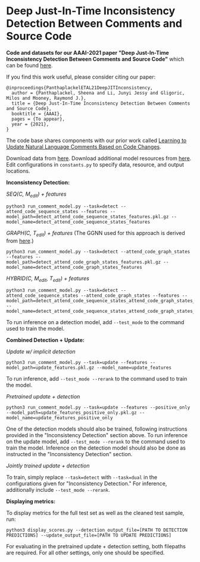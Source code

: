 # Deep Just-In-Time Inconsistency Detection Between Comments and Source Code

**Code and datasets for our AAAI-2021 paper "Deep Just-In-Time Inconsistency Detection Between Comments and Source Code"**
which can be found [here](https://arxiv.org/pdf/2010.01625.pdf).

If you find this work useful, please consider citing our paper:

```
@inproceedings{PanthaplackelETAL21DeepJITInconsistency,
  author = {Panthaplackel, Sheena and Li, Junyi Jessy and Gligoric, Milos and Mooney, Raymond J.},
  title = {Deep Just-In-Time Inconsistency Detection Between Comments and Source Code},
  booktitle = {AAAI},
  pages = {To appear},
  year = {2021},
}
```
The code base shares components with our prior work called [Learning to Update Natural Language Comments Based on Code Changes](https://github.com/panthap2/LearningToUpdateNLComments).

Download data from [here](https://drive.google.com/drive/folders/1heqEQGZHgO6gZzCjuQD1EyYertN4SAYZ?usp=sharing). Download additional model resources from [here](https://drive.google.com/drive/folders/1cutxr4rMDkT1g2BbmCAR2wqKTxeFH11K?usp=sharing). Edit configurations in `constants.py` to specify data, resource, and output locations.

**Inconsistency Detection:**

*SEQ(C, M<sub>edit</sub>) + features*
```
python3 run_comment_model.py --task=detect --attend_code_sequence_states --features --model_path=detect_attend_code_sequence_states_features.pkl.gz --model_name=detect_attend_code_sequence_states_features
```

*GRAPH(C, T<sub>edit</sub>) + features*
(The GGNN used for this approach is derived from [here](https://github.com/pcyin/pytorch-gated-graph-neural-network/blob/master/gnn.py).)
```
python3 run_comment_model.py --task=detect --attend_code_graph_states --features --model_path=detect_attend_code_graph_states_features.pkl.gz --model_name=detect_attend_code_graph_states_features
```

*HYBRID(C, M<sub>edit</sub>, T<sub>edit</sub>) + features*
```
python3 run_comment_model.py --task=detect --attend_code_sequence_states --attend_code_graph_states --features --model_path=detect_attend_code_sequence_states_attend_code_graph_states_features.pkl.gz --model_name=detect_attend_code_sequence_states_attend_code_graph_states_features
```

To run inference on a detection model, add `--test_mode` to the command used to train the model. 

**Combined Detection + Update:**

*Update w/ implicit detection*
```
python3 run_comment_model.py --task=update --features --model_path=update_features.pkl.gz --model_name=update_features
```

To run inference, add `--test_mode --rerank` to the command used to train the model. 

*Pretrained update + detection*
```
python3 run_comment_model.py --task=update --features --positive_only --model_path=update_features_positive_only.pkl.gz --model_name=update_features_positive_only
```

One of the detection models should also be trained, following instructions provided in the "Inconsistency Detection" section above. To run inference on the update model, add `--test_mode --rerank` to the command used to train the model. Inference on the detection model should also be done as instructed in the "Inconsistency Detection" section.

*Jointly trained update + detection*

To train, simply replace `--task=detect` with `--task=dual` in the configurations given for "Inconsistency Detection." For inference, additionally include  `--test_mode --rerank`.

**Displaying metrics:**

To display metrics for the full test set as well as the cleaned test sample, run:

```
python3 display_scores.py --detection_output_file=[PATH TO DETECTION PREDICTIONS] --update_output_file=[PATH TO UPDATE PREDICTIONS]
```

For evaluating in the pretrained update + detection setting, both filepaths are required. For all other settings, only one should be specified.